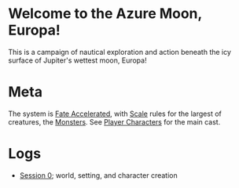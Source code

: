 # Welcome to the Azure Moon, Europa!

This is a campaign of nautical exploration and action beneath the icy surface of Jupiter's wettest moon, Europa!

# Meta
The system is [Fate Accelerated](https://fate-srd.com/fate-accelerated/get-started), with [Scale](https://fate-srd.com/fate-system-toolkit/scale) rules for the largest of creatures, the [Monsters](Details/Monsters.md). See [Player Characters](Characters/PlayerCharacters.md) for the main cast.

# Logs
* [Session 0](Logs/Session0.md); world, setting, and character creation